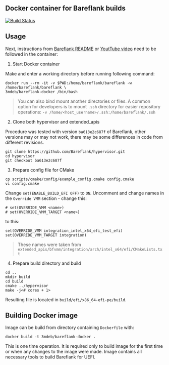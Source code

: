 Docker container for Bareflank builds
-------------------------------------

[![Build Status](https://travis-ci.com/3mdeb/bareflank-docker.svg?branch=master)](https://travis-ci.com/3mdeb/yocto-docker)

Usage
-----

Next, instructions from [Bareflank README](https://github.com/Bareflank/hypervisor)
or [YoutTube video](https://www.youtube.com/watch?v=FuEyjDqA53M) need to be
followed in the container:

1. Start Docker container

Make and enter a working directory before running following command:

```
docker run --rm -it -v $PWD:/home/bareflank/bareflank -w /home/bareflank/bareflank \
3mdeb/bareflank-docker /bin/bash
```

> You can also bind mount another directories or files. A common option for
> developers is to mount `.ssh` directory for easier repository operations:
> `-v /home/<host_username>/.ssh:/home/bareflank/.ssh`

2. Clone both hypervisor and extended_apis

Procedure was tested with version `ba613e2c687f` of Bareflank, other versions may or
may not work, there may be some differences in code from different revisions.

```
git clone https://github.com/Bareflank/hypervisor.git
cd hypervisor
git checkout ba613e2c687f
```

3. Prepare config file for CMake

```
cp scripts/cmake/config/example_config.cmake config.cmake
vi config.cmake
```

Change `set(ENABLE_BUILD_EFI OFF)` to `ON`. Uncomment and change names in the
`Override VMM` section - change this:

```
# set(OVERRIDE_VMM <name>)
# set(OVERRIDE_VMM_TARGET <name>)
```

to this:

```
set(OVERRIDE_VMM integration_intel_x64_efi_test_efi)
set(OVERRIDE_VMM_TARGET integration)
```

> These names were taken from `extended_apis/bfvmm/integration/arch/intel_x64/efi/CMakeLists.txt`

4. Prepare build directory and build

```
cd ..
mkdir build
cd build
cmake ../hypervisor
make -j<# cores + 1>
```

Resulting file is located in `build/efi/x86_64-efi-pe/build`.

Building Docker image
---------------------

Image can be build from directory containing `Dockerfile` with:

```
docker build -t 3mdeb/bareflank-docker .
```

This is one time operation. It is required only to build image for the first
time or when any changes to the image were made. Image contains all necessary
tools to build Bareflank for UEFI.
